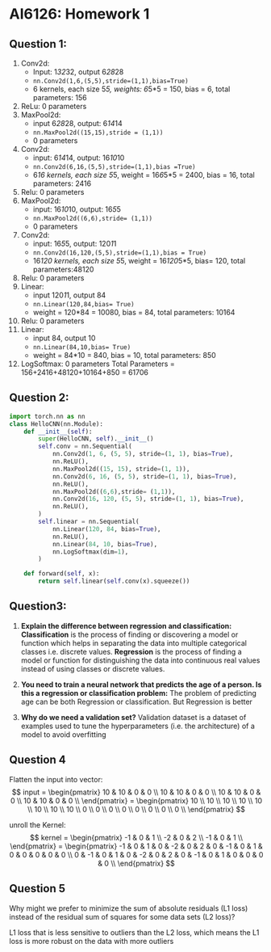 # AI6126: Homework 1

## Question 1:
1. Conv2d:
   - Input: 1*32*32, output 6*28*28
   - `nn.Conv2d(1,6,(5,5),stride=(1,1),bias=True)`
   - 6 kernels, each size 5*5, weights: 6*5*5 = 150, bias = 6, total parameters: 156
2. ReLu: 0 parameters
3. MaxPool2d: 
   - input 6*28*28, output: 6*14*14
   - `nn.MaxPool2d((15,15),stride = (1,1))`
   - 0 parameters
4. Conv2d:
   - input: 6*14*14, output: 16*10*10
   - `nn.Conv2d(6,16,(5,5),stride=(1,1),bias =True)`
   - 6*16 kernels, each size 5*5, weight = 16*6*5*5 = 2400, bias = 16, total parameters: 2416
5. Relu: 0 parameters
6. MaxPool2d:
   - input: 16*10*10, output: 16*5*5
   - `nn.MaxPool2d((6,6),stride= (1,1))`
   - 0 parameters
7. Conv2d:
   - input: 16*5*5, output: 120*1*1
   - `nn.Conv2d(16,120,(5,5),stride=(1,1),bias = True)`
   - 16*120 kernels, each size 5*5, weight = 16*120*5*5, bias= 120, total parameters:48120
8. Relu: 0 parameters
9. Linear:
   - input 120*1*1, output 84
   - `nn.Linear(120,84,bias= True)`
   - weight = 120*84 = 10080, bias = 84, total parameters: 10164
10. Relu: 0 parameters
11. Linear:
    - input 84, output 10
    - `nn.Linear(84,10,bias= True)`
    - weight = 84*10 = 840, bias = 10, total parameters: 850
12. LogSoftmax: 0 parameters
Total Parameters = 156+2416+48120+10164+850 = 61706


## Question 2:
```python
import torch.nn as nn
class HelloCNN(nn.Module):
    def __init__(self):
        super(HelloCNN, self).__init__()
        self.conv = nn.Sequential(
            nn.Conv2d(1, 6, (5, 5), stride=(1, 1), bias=True),
            nn.ReLU(),
            nn.MaxPool2d((15, 15), stride=(1, 1)),
            nn.Conv2d(6, 16, (5, 5), stride=(1, 1), bias=True),
            nn.ReLU(),
            nn.MaxPool2d((6,6),stride= (1,1)),
            nn.Conv2d(16, 120, (5, 5), stride=(1, 1), bias=True),
            nn.ReLU(),
        )
        self.linear = nn.Sequential(
            nn.Linear(120, 84, bias=True),
            nn.ReLU(),
            nn.Linear(84, 10, bias=True),
            nn.LogSoftmax(dim=1),
        )

    def forward(self, x):
        return self.linear(self.conv(x).squeeze())
```

## Question3:

1. **Explain the difference between regression and classification:**
**Classification** is the process of finding or discovering a model or function which helps in separating the data into multiple categorical classes i.e. discrete values.
**Regression** is the process of finding a model or function for distinguishing the data into continuous real values instead of using classes or discrete values.


2. **You need to train a neural network that predicts the age of a person. Is this a regression or classification problem:**
The problem of predicting age can be both Regression or classification. But Regression is better

3. **Why do we need a validation set?**
Validation dataset is a dataset of examples used to tune the hyperparameters (i.e. the architecture) of a model to avoid overfitting

## Question 4

Flatten the input into vector:
$$
input = 
 \begin{pmatrix}
   10 & 10 & 0 & 0 \\
   10 & 10 & 0 & 0 \\
   10 & 10 & 0 & 0 \\
   10 & 10 & 0 & 0 \\
  \end{pmatrix}     = 
  \begin{pmatrix}
   10 \\
   10 \\
   10 \\
   10 \\
   10 \\
   10 \\
   10 \\
   10 \\
   0 \\
   0 \\
   0 \\
   0 \\
   0 \\
   0 \\
   0 \\
   0 \\
  \end{pmatrix}
$$

unroll the Kernel:
$$
kernel = 
 \begin{pmatrix}
   -1 & 0 & 1 \\
   -2 & 0 & 2 \\
   -1 & 0 & 1 \\
  \end{pmatrix}     = 
  \begin{pmatrix}
   -1 & 0 & 1 & 0 & -2 & 0 & 2 & 0 & -1 & 0 & 1 & 0 & 0 & 0 & 0 & 0 \\
    0  & -1 & 0 & 1 & 0 & -2 & 0 & 2 & 0 & -1 & 0 & 1 & 0 & 0 & 0 & 0 \\
  \end{pmatrix}
$$

## Question 5

Why might we prefer to minimize the sum of absolute residuals (L1 loss) instead of the residual sum of squares for some data sets (L2 loss)?

L1 loss that is less sensitive to outliers than the L2 loss, which means the L1 loss is more robust on the data with more outliers